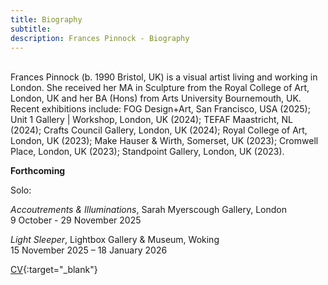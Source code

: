 ```yaml
---
title: Biography
subtitle: 
description: Frances Pinnock - Biography
---  
```

<br/>  
Frances Pinnock (b. 1990 Bristol, UK) is a visual artist living and working in London. She received her MA in Sculpture from the Royal College of Art, London, UK and her BA (Hons) from Arts University Bournemouth, UK. Recent exhibitions include: FOG Design+Art, San Francisco, USA (2025); Unit 1 Gallery | Workshop, London, UK (2024); TEFAF Maastricht, NL (2024); Crafts Council Gallery, London, UK (2024); Royal College of Art, London, UK (2023); Make Hauser & Wirth, Somerset, UK (2023); Cromwell Place, London, UK (2023); Standpoint Gallery, London, UK (2023).  
<br/>  

**Forthcoming**  

  

Solo:  

_Accoutrements & Illuminations_, Sarah Myerscough Gallery, London  
9 October - 29 November 2025  

_Light Sleeper_, Lightbox Gallery & Museum, Woking  
15 November 2025 – 18 January 2026


  


[CV](cv.pdf){:target="_blank"}  
<br/>






   
 




 









  










 



  










 











